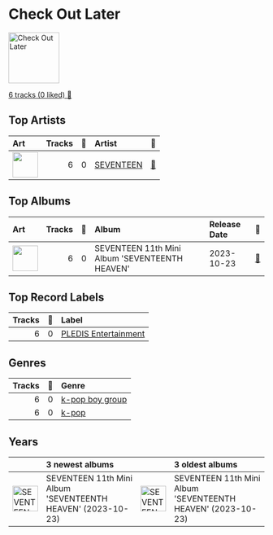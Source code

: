 # Check Out Later


<img src="https://i.scdn.co/image/ab67616d0000b273d07a54abba4f5060c2486e3c" alt="Check Out Later" width="100" />

[6 tracks (0 liked) 🔗](https://open.spotify.com/playlist/2FgMW8NMJOZgvHtvDOWBCe)

## Top Artists

| Art | Tracks | 💚 | Artist | 🔗 |
|:---|---:|---:|:---|:---|
| <img src="https://i.scdn.co/image/ab6761610000e5eb61916bb9f5c6a1a9ba1c9ab6" alt="" width="50" /> | 6 | 0 | [SEVENTEEN](../../artists/seventeen/overview.md) | [🔗](https://open.spotify.com/artist/7nqOGRxlXj7N2JYbgNEjYH) |





## Top Albums

| Art | Tracks | 💚 | Album | Release Date | 🔗 |
|:---|---:|---:|:---|:---|:---|
| <img src="https://i.scdn.co/image/ab67616d0000b273d07a54abba4f5060c2486e3c" alt="" width="50" /> | 6 | 0 | SEVENTEEN 11th Mini Album 'SEVENTEENTH HEAVEN' | 2023-10-23 | [🔗](https://open.spotify.com/album/1rE0Gy69MFUh4GuXafWd0f) |



## Top Record Labels

| Tracks | 💚 | Label |
|---:|---:|:---|
| 6 | 0 | [PLEDIS Entertainment](../../labels/pledis_entertainment/overview.md) |



## Genres

| Tracks | 💚 | Genre |
|---:|---:|:---|
| 6 | 0 | [k-pop boy group](../../genres/k_pop_boy_group/overview.md) |
| 6 | 0 | [k-pop](../../genres/k_pop/overview.md) |



## Years





| ​ | 3 newest albums | ​​ | 3 oldest albums |
|:---|:---|:---|:---|
| <img src="https://i.scdn.co/image/ab67616d0000b273d07a54abba4f5060c2486e3c" alt="SEVENTEEN 11th Mini Album &#x27;SEVENTEENTH HEAVEN&#x27;" width="50" /> | SEVENTEEN 11th Mini Album 'SEVENTEENTH HEAVEN' (2023-10-23) | <img src="https://i.scdn.co/image/ab67616d0000b273d07a54abba4f5060c2486e3c" alt="SEVENTEEN 11th Mini Album &#x27;SEVENTEENTH HEAVEN&#x27;" width="50" /> | SEVENTEEN 11th Mini Album 'SEVENTEENTH HEAVEN' (2023-10-23) |